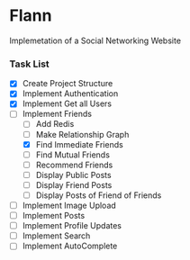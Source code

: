 # Flann
Implemetation of a Social Networking Website

### Task List
- [X] Create Project Structure
- [X] Implement Authentication
- [X] Implement Get all Users
- [ ] Implement Friends
  - [ ] Add Redis 
  - [ ] Make Relationship Graph
  - [X] Find Immediate Friends
  - [ ] Find Mutual Friends
  - [ ] Recommend Friends
  - [ ] Display Public Posts
  - [ ] Display Friend Posts
  - [ ] Display Posts of Friend of Friends
- [ ] Implement Image Upload
- [ ] Implement Posts
- [ ] Implement Profile Updates
- [ ] Implement Search
- [ ] Implement AutoComplete

